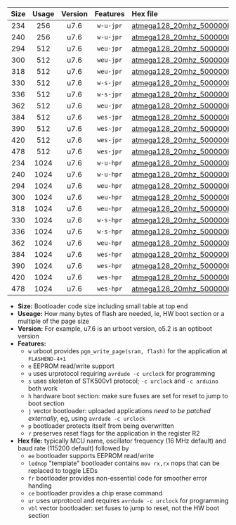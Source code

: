 |Size|Usage|Version|Features|Hex file|
|:-:|:-:|:-:|:-:|:--|
|234|256|u7.6|`w-u-jpr`|[atmega128_20mhz_500000bps_ur_vbl.hex](https://raw.githubusercontent.com/stefanrueger/urboot/main/atmega128_20mhz_500000bps_ur_vbl.hex)|
|240|256|u7.6|`w-u-jpr`|[atmega128_20mhz_500000bps_lednop_ur_vbl.hex](https://raw.githubusercontent.com/stefanrueger/urboot/main/atmega128_20mhz_500000bps_lednop_ur_vbl.hex)|
|294|512|u7.6|`weu-jpr`|[atmega128_20mhz_500000bps_ee_ur_vbl.hex](https://raw.githubusercontent.com/stefanrueger/urboot/main/atmega128_20mhz_500000bps_ee_ur_vbl.hex)|
|300|512|u7.6|`weu-jpr`|[atmega128_20mhz_500000bps_ee_lednop_ur_vbl.hex](https://raw.githubusercontent.com/stefanrueger/urboot/main/atmega128_20mhz_500000bps_ee_lednop_ur_vbl.hex)|
|318|512|u7.6|`weu-jpr`|[atmega128_20mhz_500000bps_ee_lednop_fr_ur_vbl.hex](https://raw.githubusercontent.com/stefanrueger/urboot/main/atmega128_20mhz_500000bps_ee_lednop_fr_ur_vbl.hex)|
|330|512|u7.6|`w-s-jpr`|[atmega128_20mhz_500000bps_vbl.hex](https://raw.githubusercontent.com/stefanrueger/urboot/main/atmega128_20mhz_500000bps_vbl.hex)|
|336|512|u7.6|`w-s-jpr`|[atmega128_20mhz_500000bps_lednop_vbl.hex](https://raw.githubusercontent.com/stefanrueger/urboot/main/atmega128_20mhz_500000bps_lednop_vbl.hex)|
|362|512|u7.6|`weu-jpr`|[atmega128_20mhz_500000bps_ee_lednop_fr_ce_ur_vbl.hex](https://raw.githubusercontent.com/stefanrueger/urboot/main/atmega128_20mhz_500000bps_ee_lednop_fr_ce_ur_vbl.hex)|
|384|512|u7.6|`wes-jpr`|[atmega128_20mhz_500000bps_ee_vbl.hex](https://raw.githubusercontent.com/stefanrueger/urboot/main/atmega128_20mhz_500000bps_ee_vbl.hex)|
|390|512|u7.6|`wes-jpr`|[atmega128_20mhz_500000bps_ee_lednop_vbl.hex](https://raw.githubusercontent.com/stefanrueger/urboot/main/atmega128_20mhz_500000bps_ee_lednop_vbl.hex)|
|420|512|u7.6|`wes-jpr`|[atmega128_20mhz_500000bps_ee_lednop_fr_vbl.hex](https://raw.githubusercontent.com/stefanrueger/urboot/main/atmega128_20mhz_500000bps_ee_lednop_fr_vbl.hex)|
|478|512|u7.6|`wes-jpr`|[atmega128_20mhz_500000bps_ee_lednop_fr_ce_vbl.hex](https://raw.githubusercontent.com/stefanrueger/urboot/main/atmega128_20mhz_500000bps_ee_lednop_fr_ce_vbl.hex)|
|234|1024|u7.6|`w-u-hpr`|[atmega128_20mhz_500000bps_ur.hex](https://raw.githubusercontent.com/stefanrueger/urboot/main/atmega128_20mhz_500000bps_ur.hex)|
|240|1024|u7.6|`w-u-hpr`|[atmega128_20mhz_500000bps_lednop_ur.hex](https://raw.githubusercontent.com/stefanrueger/urboot/main/atmega128_20mhz_500000bps_lednop_ur.hex)|
|294|1024|u7.6|`weu-hpr`|[atmega128_20mhz_500000bps_ee_ur.hex](https://raw.githubusercontent.com/stefanrueger/urboot/main/atmega128_20mhz_500000bps_ee_ur.hex)|
|300|1024|u7.6|`weu-hpr`|[atmega128_20mhz_500000bps_ee_lednop_ur.hex](https://raw.githubusercontent.com/stefanrueger/urboot/main/atmega128_20mhz_500000bps_ee_lednop_ur.hex)|
|318|1024|u7.6|`weu-hpr`|[atmega128_20mhz_500000bps_ee_lednop_fr_ur.hex](https://raw.githubusercontent.com/stefanrueger/urboot/main/atmega128_20mhz_500000bps_ee_lednop_fr_ur.hex)|
|330|1024|u7.6|`w-s-hpr`|[atmega128_20mhz_500000bps.hex](https://raw.githubusercontent.com/stefanrueger/urboot/main/atmega128_20mhz_500000bps.hex)|
|336|1024|u7.6|`w-s-hpr`|[atmega128_20mhz_500000bps_lednop.hex](https://raw.githubusercontent.com/stefanrueger/urboot/main/atmega128_20mhz_500000bps_lednop.hex)|
|362|1024|u7.6|`weu-hpr`|[atmega128_20mhz_500000bps_ee_lednop_fr_ce_ur.hex](https://raw.githubusercontent.com/stefanrueger/urboot/main/atmega128_20mhz_500000bps_ee_lednop_fr_ce_ur.hex)|
|384|1024|u7.6|`wes-hpr`|[atmega128_20mhz_500000bps_ee.hex](https://raw.githubusercontent.com/stefanrueger/urboot/main/atmega128_20mhz_500000bps_ee.hex)|
|390|1024|u7.6|`wes-hpr`|[atmega128_20mhz_500000bps_ee_lednop.hex](https://raw.githubusercontent.com/stefanrueger/urboot/main/atmega128_20mhz_500000bps_ee_lednop.hex)|
|420|1024|u7.6|`wes-hpr`|[atmega128_20mhz_500000bps_ee_lednop_fr.hex](https://raw.githubusercontent.com/stefanrueger/urboot/main/atmega128_20mhz_500000bps_ee_lednop_fr.hex)|
|478|1024|u7.6|`wes-hpr`|[atmega128_20mhz_500000bps_ee_lednop_fr_ce.hex](https://raw.githubusercontent.com/stefanrueger/urboot/main/atmega128_20mhz_500000bps_ee_lednop_fr_ce.hex)|

- **Size:** Bootloader code size including small table at top end
- **Useage:** How many bytes of flash are needed, ie, HW boot section or a multiple of the page size
- **Version:** For example, u7.6 is an urboot version, o5.2 is an optiboot version
- **Features:**
  + `w` urboot provides `pgm_write_page(sram, flash)` for the application at `FLASHEND-4+1`
  + `e` EEPROM read/write support
  + `u` uses urprotocol requiring `avrdude -c urclock` for programming
  + `s` uses skeleton of STK500v1 protocol; `-c urclock` and `-c arduino` both work
  + `h` hardware boot section: make sure fuses are set for reset to jump to boot section
  + `j` vector bootloader: uploaded applications *need to be patched externally*, eg, using `avrdude -c urclock`
  + `p` bootloader protects itself from being overwritten
  + `r` preserves reset flags for the application in the register R2
- **Hex file:** typically MCU name, oscillator frequency (16 MHz default) and baud rate (115200 default) followed by
  + `ee` bootloader supports EEPROM read/write
  + `lednop` "template" bootloader contains `mov rx,rx` nops that can be replaced to toggle LEDs
  + `fr` bootloader provides non-essential code for smoother error handing
  + `ce` bootloader provides a chip erase command
  + `ur` uses urprotocol and requires `avrdude -c urclock` for programming
  + `vbl` vector bootloader: set fuses to jump to reset, not the HW boot section
